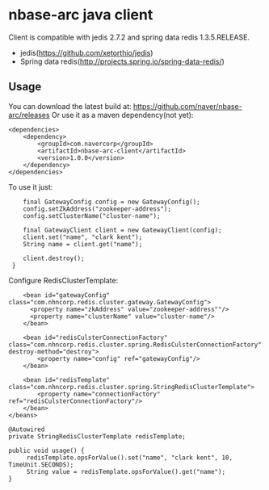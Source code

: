 # nbase-arc java client
Client is compatible with jedis 2.7.2 and spring data redis 1.3.5.RELEASE.
* jedis(https://github.com/xetorthio/jedis)
* Spring data redis(http://projects.spring.io/spring-data-redis/)

## Usage
You can download the latest build at: https://github.com/naver/nbase-arc/releases
Or use it as a maven dependency(not yet):
~~~
<dependencies>
    <dependency>
        <groupId>com.navercorp</groupId>
        <artifactId>nbase-arc-client</artifactId>
        <version>1.0.0</version>
    </dependency>
</dependencies>
~~~

To use it just:
~~~
    final GatewayConfig config = new GatewayConfig();
    config.setZkAddress("zookeeper-address");
    config.setClusterName("cluster-name");

    final GatewayClient client = new GatewayClient(config);
    client.set("name", "clark kent");
    String name = client.get("name");

    client.destroy();
 }
~~~

Configure RedisClusterTemplate:
~~~
    <bean id="gatewayConfig" class="com.nhncorp.redis.cluster.gateway.GatewayConfig">
      <property name="zkAddress" value="zookeeper-address""/>
      <property name="clusterName" value="cluster-name"/>
    </bean>

    <bean id="redisCulsterConnectionFactory" class="com.nhncorp.redis.cluster.spring.RedisCulsterConnectionFactory" destroy-method="destroy">
        <property name="config" ref="gatewayConfig"/>
    </bean>

    <bean id="redisTemplate" class="com.nhncorp.redis.cluster.spring.StringRedisClusterTemplate">
        <property name="connectionFactory" ref="redisCulsterConnectionFactory"/>
    </bean>
</beans>
~~~


~~~
@Autowired
private StringRedisClusterTemplate redisTemplate;

public void usage() {
     redisTemplate.opsForValue().set("name", "clark kent", 10, TimeUnit.SECONDS);
     String value = redisTemplate.opsForValue().get("name");
}
~~~


